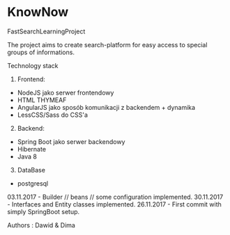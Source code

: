 # KnowNow

FastSearchLearningProject

The project aims to create search-platform for easy access to special groups of informations.

Technology stack
1. Frontend:
 - NodeJS jako serwer frontendowy
 - HTML THYMEAF
 - AngularJS jako sposób komunikacji z backendem + dynamika
 - LessCSS/Sass do CSS'a
 
2. Backend:
 - Spring Boot jako serwer backendowy
 - Hibernate
 - Java 8
 
3. DataBase
 - postgresql



03.11.2017 - Builder // beans // some configuration implemented.
30.11.2017 - Interfaces and Entity classes implemented.
26.11.2017 - First commit with simply SpringBoot setup. 



Authors : 
Dawid & Dima